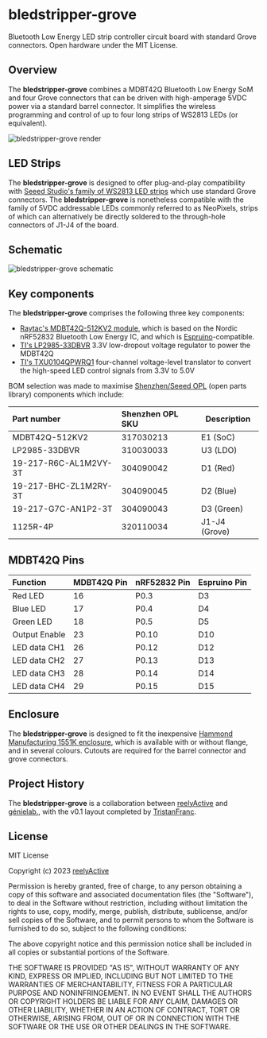 bledstripper-grove
==================

Bluetooth Low Energy LED strip controller circuit board with standard Grove connectors.  Open hardware under the MIT License.


Overview
--------

The __bledstripper-grove__ combines a MDBT42Q Bluetooth Low Energy SoM and four Grove connectors that can be driven with high-amperage 5VDC power via a standard barrel connector.  It simplifies the wireless programming and control of up to four long strips of WS2813 LEDs (or equivalent).

![bledstripper-grove render](https://reelyactive.github.io/bledstripper-grove/images/bledstripper-grove-render-230317.png)


LED Strips
----------

The __bledstripper-grove__ is designed to offer plug-and-play compatibility with [Seeed Studio's family of WS2813 LED strips](https://www.seeedstudio.com/Grove-WS2813-RGB-LED-Strip-Waterproof-30-LED-m-1m.html) which use standard Grove connectors.  The __bledstripper-grove__ is nonetheless compatible with the family of 5VDC addressable LEDs commonly referred to as NeoPixels, strips of which can alternatively be directly soldered to the through-hole connectors of J1-J4 of the board.


Schematic
---------

![bledstripper-grove schematic](https://reelyactive.github.io/bledstripper-grove/images/bledstripper-grove-schematic-230317.png)


Key components
--------------

The __bledstripper-grove__ comprises the following three key components:
- [Raytac's MDBT42Q-512KV2 module](https://www.raytac.com/product/ins.php?index_id=31), which is based on the Nordic nRF52832 Bluetooth Low Energy IC, and which is [Espruino](https://www.espruino.com/MDBT42Q)-compatible.
- [TI's LP2985-33DBVR](https://www.ti.com/product/LP2985) 3.3V low-dropout voltage regulator to power the MDBT42Q
- [TI's TXU0104QPWRQ1](https://www.ti.com/product/TXU0104) four-channel voltage-level translator to convert the high-speed LED control signals from 3.3V to 5.0V

BOM selection was made to maximise [Shenzhen/Seeed OPL](https://www.seeedstudio.com/opl.html) (open parts library) components which include:

| Part number           | Shenzhen OPL SKU | Description   |
|:----------------------|:-----------------|---------------|
| MDBT42Q-512KV2        | 317030213        | E1 (SoC)      |
| LP2985-33DBVR         | 310030033        | U3 (LDO)      |
| 19-217-R6C-AL1M2VY-3T | 304090042        | D1 (Red)      |
| 19-217-BHC-ZL1M2RY-3T | 304090045        | D2 (Blue)     |
| 19-217-G7C-AN1P2-3T   | 304090043        | D3 (Green)    |
| 1125R-4P              | 320110034        | J1-J4 (Grove) |


MDBT42Q Pins
------------

| Function      | MDBT42Q Pin | nRF52832 Pin | Espruino Pin |
|:--------------|:------------|:-------------|:-------------|
| Red LED       | 16          | P0.3         | D3           |
| Blue LED      | 17          | P0.4         | D4           |
| Green LED     | 18          | P0.5         | D5           |
| Output Enable | 23          | P0.10        | D10          |
| LED data CH1  | 26          | P0.12        | D12          |
| LED data CH2  | 27          | P0.13        | D13          |
| LED data CH3  | 28          | P0.14        | D14          |
| LED data CH4  | 29          | P0.15        | D15          |


Enclosure
---------

The __bledstripper-grove__ is designed to fit the inexpensive [Hammond Manufacturing 1551K enclosure](https://www.hammfg.com/electronics/small-case/plastic/1551), which is available with or without flange, and in several colours.  Cutouts are required for the barrel connector and grove connectors.


Project History
---------------

The __bledstripper-grove__ is a collaboration between [reelyActive](https://www.reelyactive.com/) and [génielab.](https://genielab.co/), with the v0.1 layout completed by [TristanFranc](https://github.com/TristanFranc/).


License
-------

MIT License

Copyright (c) 2023 [reelyActive](https://www.reelyactive.com)

Permission is hereby granted, free of charge, to any person obtaining a copy of this software and associated documentation files (the "Software"), to deal in the Software without restriction, including without limitation the rights to use, copy, modify, merge, publish, distribute, sublicense, and/or sell copies of the Software, and to permit persons to whom the Software is furnished to do so, subject to the following conditions:

The above copyright notice and this permission notice shall be included in all copies or substantial portions of the Software.

THE SOFTWARE IS PROVIDED "AS IS", WITHOUT WARRANTY OF ANY KIND, EXPRESS OR 
IMPLIED, INCLUDING BUT NOT LIMITED TO THE WARRANTIES OF MERCHANTABILITY, 
FITNESS FOR A PARTICULAR PURPOSE AND NONINFRINGEMENT. IN NO EVENT SHALL THE 
AUTHORS OR COPYRIGHT HOLDERS BE LIABLE FOR ANY CLAIM, DAMAGES OR OTHER 
LIABILITY, WHETHER IN AN ACTION OF CONTRACT, TORT OR OTHERWISE, ARISING FROM, 
OUT OF OR IN CONNECTION WITH THE SOFTWARE OR THE USE OR OTHER DEALINGS IN 
THE SOFTWARE.